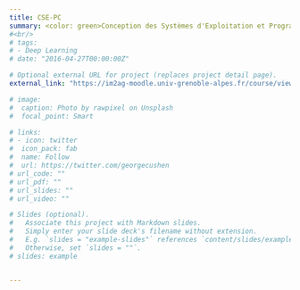 ```yaml
---
title: CSE-PC
summary: <color: green>Conception des Systèmes d'Exploitation et Programmation Parallèle</color><br />M1 Informatique, UFR IM2AG, UGA
#<br/>
# tags:
# - Deep Learning
# date: "2016-04-27T00:00:00Z"

# Optional external URL for project (replaces project detail page).
external_link: "https://im2ag-moodle.univ-grenoble-alpes.fr/course/view.php?id=104"

# image:
#  caption: Photo by rawpixel on Unsplash
#  focal_point: Smart

# links:
# - icon: twitter
#  icon_pack: fab
#  name: Follow
#  url: https://twitter.com/georgecushen
# url_code: ""
# url_pdf: ""
# url_slides: ""
# url_video: ""

# Slides (optional).
#   Associate this project with Markdown slides.
#   Simply enter your slide deck's filename without extension.
#   E.g. `slides = "example-slides"` references `content/slides/example-slides.md`.
#   Otherwise, set `slides = ""`.
# slides: example


---
```



